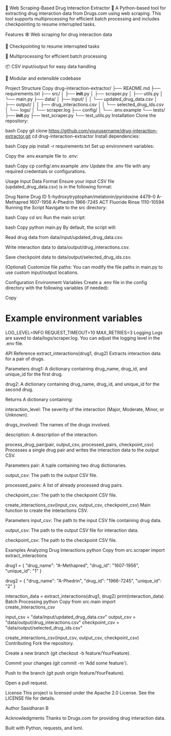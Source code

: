 🧪 Web Scraping-Based Drug Interaction Extractor 💊
A Python-based tool for extracting drug interaction data from Drugs.com using web scraping. This tool supports multiprocessing for efficient batch processing and includes checkpointing to resume interrupted tasks.

Features
🕸️ Web scraping for drug interaction data

🔄 Checkpointing to resume interrupted tasks

🚀 Multiprocessing for efficient batch processing

📦 CSV input/output for easy data handling

🧩 Modular and extensible codebase

Project Structure
Copy
drug-interaction-extractor/
├── README.md
├── requirements.txt
├── src/
│   ├── __init__.py
│   ├── scraper.py
│   ├── utils.py
│   └── main.py
├── data/
│   ├── input/
│   │   └── updated_drug_data.csv
│   ├── output/
│   │   ├── drug_interactions.csv
│   │   └── selected_drug_ids.csv
│   └── logs/
│       └── scraper.log
├── config/
│   └── .env.example
└── tests/
    ├── __init__.py
    ├── test_scraper.py
    └── test_utils.py
Installation
Clone the repository:

bash
Copy
git clone https://github.com/yourusername/drug-interaction-extractor.git
cd drug-interaction-extractor
Install dependencies:

bash
Copy
pip install -r requirements.txt
Set up environment variables:

Copy the .env.example file to .env:

bash
Copy
cp config/.env.example .env
Update the .env file with any required credentials or configurations.

Usage
Input Data Format
Ensure your input CSV file (updated_drug_data.csv) is in the following format:

Drug Name	Drug ID
5-hydroxytryptophan/melatonin/pyridoxine	4479-0
A-Methapred	1607-1956
A-Phedrin	1966-7245
ACT Fluoride Rinse	1110-10594
Running the Script
Navigate to the src directory:

bash
Copy
cd src
Run the main script:

bash
Copy
python main.py
By default, the script will:

Read drug data from data/input/updated_drug_data.csv.

Write interaction data to data/output/drug_interactions.csv.

Save checkpoint data to data/output/selected_drug_ids.csv.

(Optional) Customize file paths:
You can modify the file paths in main.py to use custom input/output locations.

Configuration
Environment Variables
Create a .env file in the config directory with the following variables (if needed):

Copy
# Example environment variables
LOG_LEVEL=INFO
REQUEST_TIMEOUT=10
MAX_RETRIES=3
Logging
Logs are saved to data/logs/scraper.log. You can adjust the logging level in the .env file.

API Reference
extract_interactions(drug1, drug2)
Extracts interaction data for a pair of drugs.

Parameters
drug1: A dictionary containing drug_name, drug_id, and unique_id for the first drug.

drug2: A dictionary containing drug_name, drug_id, and unique_id for the second drug.

Returns
A dictionary containing:

interaction_level: The severity of the interaction (Major, Moderate, Minor, or Unknown).

drugs_involved: The names of the drugs involved.

description: A description of the interaction.

process_drug_pair(pair, output_csv, processed_pairs, checkpoint_csv)
Processes a single drug pair and writes the interaction data to the output CSV.

Parameters
pair: A tuple containing two drug dictionaries.

output_csv: The path to the output CSV file.

processed_pairs: A list of already processed drug pairs.

checkpoint_csv: The path to the checkpoint CSV file.

create_interactions_csv(input_csv, output_csv, checkpoint_csv)
Main function to create the interactions CSV.

Parameters
input_csv: The path to the input CSV file containing drug data.

output_csv: The path to the output CSV file for interaction data.

checkpoint_csv: The path to the checkpoint CSV file.

Examples
Analyzing Drug Interactions
python
Copy
from src.scraper import extract_interactions

drug1 = {
    "drug_name": "A-Methapred",
    "drug_id": "1607-1956",
    "unique_id": "1"
}

drug2 = {
    "drug_name": "A-Phedrin",
    "drug_id": "1966-7245",
    "unique_id": "2"
}

interaction_data = extract_interactions(drug1, drug2)
print(interaction_data)
Batch Processing
python
Copy
from src.main import create_interactions_csv

input_csv = "data/input/updated_drug_data.csv"
output_csv = "data/output/drug_interactions.csv"
checkpoint_csv = "data/output/selected_drug_ids.csv"

create_interactions_csv(input_csv, output_csv, checkpoint_csv)
Contributing
Fork the repository.

Create a new branch (git checkout -b feature/YourFeature).

Commit your changes (git commit -m 'Add some feature').

Push to the branch (git push origin feature/YourFeature).

Open a pull request.

License
This project is licensed under the Apache 2.0 License. See the LICENSE file for details.

Author
Sasidharan B

Acknowledgments
Thanks to Drugs.com for providing drug interaction data.

Built with Python, requests, and lxml.
